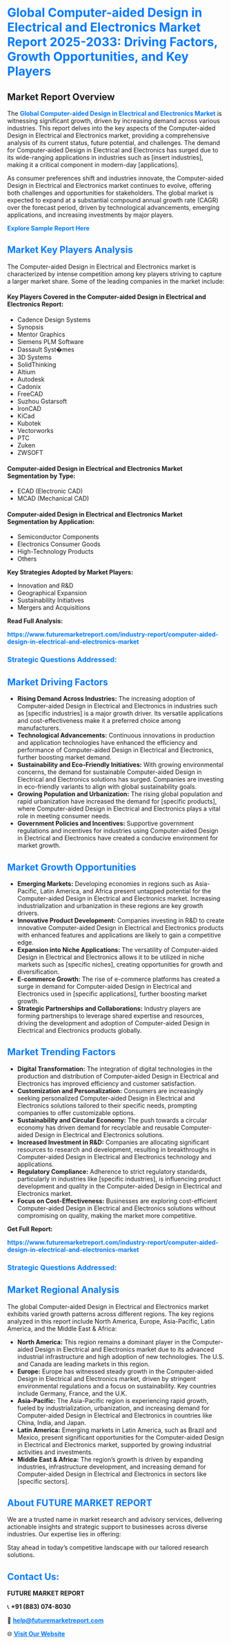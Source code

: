 <h1 style="color: #007BFF;">Global Computer-aided Design in Electrical and Electronics Market Report 2025-2033: Driving Factors, Growth Opportunities, and Key Players</h1>

<section id="overview">
<h2>Market Report Overview</h2>
<p>The <a href="https://www.futuremarketreport.com/industry-report/computer-aided-design-in-electrical-and-electronics-market" style="color: #007BFF; text-decoration: none;"><strong>Global Computer-aided Design in Electrical and Electronics Market</strong></a> is witnessing significant growth, driven by increasing demand across various industries. This report delves into the key aspects of the Computer-aided Design in Electrical and Electronics market, providing a comprehensive analysis of its current status, future potential, and challenges. The demand for Computer-aided Design in Electrical and Electronics has surged due to its wide-ranging applications in industries such as [insert industries], making it a critical component in modern-day [applications].</p>
<p>As consumer preferences shift and industries innovate, the Computer-aided Design in Electrical and Electronics market continues to evolve, offering both challenges and opportunities for stakeholders. The global market is expected to expand at a substantial compound annual growth rate (CAGR) over the forecast period, driven by technological advancements, emerging applications, and increasing investments by major players.</p>
</section>

<section id="overview">
<p><a href="https://www.futuremarketreport.com/request-sample/reportId=51146" style="color: #007BFF; text-decoration: none;"><strong>Explore Sample Report Here</strong></a></p>
</section>

<section id="key-players">
<h2 style="color: #007BFF;">Market Key Players Analysis</h2>
<p>The Computer-aided Design in Electrical and Electronics market is characterized by intense competition among key players striving to capture a larger market share. Some of the leading companies in the market include:</p>
<h4>Key Players Covered in the Computer-aided Design in Electrical and Electronics Report:</h4>
<ul><li>Cadence Design Systems</li><li>Synopsis</li><li>Mentor Graphics</li><li>Siemens PLM Software</li><li>Dassault Syst�mes</li><li>3D Systems</li><li>SolidThinking</li><li>Altium</li><li>Autodesk</li><li>Cadonix</li><li>FreeCAD</li><li>Suzhou Gstarsoft</li><li>IronCAD</li><li>KiCad</li><li>Kubotek</li><li>Vectorworks</li><li>PTC</li><li>Zuken</li><li>ZWSOFT</li></ul>
<h4>Computer-aided Design in Electrical and Electronics Market Segmentation by Type:</h4>
<ul><li>ECAD (Electronic CAD)</li><li>MCAD (Mechanical CAD)</li></ul>

<h4>Computer-aided Design in Electrical and Electronics Market Segmentation by Application:</h4>
<ul><li>Semiconductor Components</li><li>Electronics Consumer Goods</li><li>High-Technology Products</li><li>Others</li></ul>
<p><strong>Key Strategies Adopted by Market Players:</strong></p>
<ul>
<li>Innovation and R&D</li>
<li>Geographical Expansion</li>
<li>Sustainability Initiatives</li>
<li>Mergers and Acquisitions</li>
</ul>
</section>

<section>
<p><strong>Read Full Analysis: </strong></p><a href="https://www.futuremarketreport.com/industry-report/computer-aided-design-in-electrical-and-electronics-market" style="color: #007BFF; text-decoration: none;"><strong>https://www.futuremarketreport.com/industry-report/computer-aided-design-in-electrical-and-electronics-market</strong></a>
<h3 style="color: #007BFF;">Strategic Questions Addressed:</h3>
</section>

<section id="driving-factors">
<h2 style="color: #007BFF;">Market Driving Factors</h2>
<ul>
<li><strong>Rising Demand Across Industries:</strong> The increasing adoption of Computer-aided Design in Electrical and Electronics in industries such as [specific industries] is a major growth driver. Its versatile applications and cost-effectiveness make it a preferred choice among manufacturers.</li>
<li><strong>Technological Advancements:</strong> Continuous innovations in production and application technologies have enhanced the efficiency and performance of Computer-aided Design in Electrical and Electronics, further boosting market demand.</li>
<li><strong>Sustainability and Eco-Friendly Initiatives:</strong> With growing environmental concerns, the demand for sustainable Computer-aided Design in Electrical and Electronics solutions has surged. Companies are investing in eco-friendly variants to align with global sustainability goals.</li>
<li><strong>Growing Population and Urbanization:</strong> The rising global population and rapid urbanization have increased the demand for [specific products], where Computer-aided Design in Electrical and Electronics plays a vital role in meeting consumer needs.</li>
<li><strong>Government Policies and Incentives:</strong> Supportive government regulations and incentives for industries using Computer-aided Design in Electrical and Electronics have created a conducive environment for market growth.</li>
</ul>
</section>

<section id="growth-opportunities">
<h2 style="color: #007BFF;">Market Growth Opportunities</h2>
<ul>
<li><strong>Emerging Markets:</strong> Developing economies in regions such as Asia-Pacific, Latin America, and Africa present untapped potential for the Computer-aided Design in Electrical and Electronics market. Increasing industrialization and urbanization in these regions are key growth drivers.</li>
<li><strong>Innovative Product Development:</strong> Companies investing in R&D to create innovative Computer-aided Design in Electrical and Electronics products with enhanced features and applications are likely to gain a competitive edge.</li>
<li><strong>Expansion into Niche Applications:</strong> The versatility of Computer-aided Design in Electrical and Electronics allows it to be utilized in niche markets such as [specific niches], creating opportunities for growth and diversification.</li>
<li><strong>E-commerce Growth:</strong> The rise of e-commerce platforms has created a surge in demand for Computer-aided Design in Electrical and Electronics used in [specific applications], further boosting market growth.</li>
<li><strong>Strategic Partnerships and Collaborations:</strong> Industry players are forming partnerships to leverage shared expertise and resources, driving the development and adoption of Computer-aided Design in Electrical and Electronics products globally.</li>
</ul>
</section>

<section id="trending-factors">
<h2 style="color: #007BFF;">Market Trending Factors</h2>
<ul>
<li><strong>Digital Transformation:</strong> The integration of digital technologies in the production and distribution of Computer-aided Design in Electrical and Electronics has improved efficiency and customer satisfaction.</li>
<li><strong>Customization and Personalization:</strong> Consumers are increasingly seeking personalized Computer-aided Design in Electrical and Electronics solutions tailored to their specific needs, prompting companies to offer customizable options.</li>
<li><strong>Sustainability and Circular Economy:</strong> The push towards a circular economy has driven demand for recyclable and reusable Computer-aided Design in Electrical and Electronics solutions.</li>
<li><strong>Increased Investment in R&D:</strong> Companies are allocating significant resources to research and development, resulting in breakthroughs in Computer-aided Design in Electrical and Electronics technology and applications.</li>
<li><strong>Regulatory Compliance:</strong> Adherence to strict regulatory standards, particularly in industries like [specific industries], is influencing product development and quality in the Computer-aided Design in Electrical and Electronics market.</li>
<li><strong>Focus on Cost-Effectiveness:</strong> Businesses are exploring cost-efficient Computer-aided Design in Electrical and Electronics solutions without compromising on quality, making the market more competitive.</li>
</ul>
</section>

<section>
<p><strong>Get Full Report: </strong></p><a href="https://www.futuremarketreport.com/industry-report/computer-aided-design-in-electrical-and-electronics-market" style="color: #007BFF; text-decoration: none;"><strong>https://www.futuremarketreport.com/industry-report/computer-aided-design-in-electrical-and-electronics-market</strong></a>
<h3 style="color: #007BFF;">Strategic Questions Addressed:</h3>
</section>


<section id="regional-analysis">
<h2 style="color: #007BFF;">Market Regional Analysis</h2>
<p>The global Computer-aided Design in Electrical and Electronics market exhibits varied growth patterns across different regions. The key regions analyzed in this report include North America, Europe, Asia-Pacific, Latin America, and the Middle East & Africa:</p>
<ul>
<li><strong>North America:</strong> This region remains a dominant player in the Computer-aided Design in Electrical and Electronics market due to its advanced industrial infrastructure and high adoption of new technologies. The U.S. and Canada are leading markets in this region.</li>
<li><strong>Europe:</strong> Europe has witnessed steady growth in the Computer-aided Design in Electrical and Electronics market, driven by stringent environmental regulations and a focus on sustainability. Key countries include Germany, France, and the U.K.</li>
<li><strong>Asia-Pacific:</strong> The Asia-Pacific region is experiencing rapid growth, fueled by industrialization, urbanization, and increasing demand for Computer-aided Design in Electrical and Electronics in countries like China, India, and Japan.</li>
<li><strong>Latin America:</strong> Emerging markets in Latin America, such as Brazil and Mexico, present significant opportunities for the Computer-aided Design in Electrical and Electronics market, supported by growing industrial activities and investments.</li>
<li><strong>Middle East & Africa:</strong> The region’s growth is driven by expanding industries, infrastructure development, and increasing demand for Computer-aided Design in Electrical and Electronics in sectors like [specific sectors].</li>
</ul>
</section>

<footer>
<h2 style="color: #007BFF;">About FUTURE MARKET REPORT</h2>
<p>We are a trusted name in market research and advisory services, delivering actionable insights and strategic support to businesses across diverse industries. Our expertise lies in offering:</p>

<p>Stay ahead in today’s competitive landscape with our tailored research solutions.</p>

<h2 style="color: #007BFF;">Contact Us:</h2>
<p><strong>FUTURE MARKET REPORT</strong></p>
<p>📞 <strong>+91 (883) 074-8030</strong></p>
<p>📧 <strong><a href="mailto:help@futuremarketreport.com" style="color: #007BFF;">help@futuremarketreport.com</a></strong></p>
<p>🌐 <strong><a href="https://www.futuremarketreport.com/" style="color: #007BFF;">Visit Our Website</a></strong></p>
</footer>